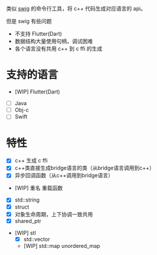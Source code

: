 
# 

类似 [swig](https://github.com/dhcdht/swig/tree/mobile) 的命令行工具，将 c++ 代码生成对应语言的 api。

但是 swig 有些问题
- 不支持 Flutter(Dart)
- 数据结构大量使用句柄，调试困难
- 各个语言没有共用 c++ 到 c ffi 的生成

# 支持的语言
- [WIP] Flutter(Dart)
- [ ] Java
- [ ] Obj-c
- [ ] Swift

# 特性
- [x] c++ 生成 c ffi
- [x] c++类直接生成bridge语言的类（从bridge语言调用到c++）
- [x] 异步回调函数（从c++调用到bridge语言）
- [WIP] 重名 重载函数
- [x] std::string
- [x] struct
- [x] 对象生命周期，上下协调一致共用
- [x] shared_ptr
- [WIP] stl
    - [x] std::vector
    - [WIP] std::map unordered_map
